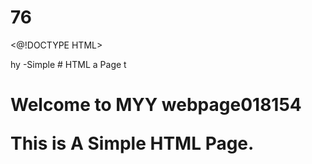 # 76
<@!DOCTYPE HTML>
<html>hy
<head3
  <title>-Simple 
# HTML a
    Page</ Litle>
</head15.>
</body>t
  <h1>Welcome to MYY webpage</61885555.0519>018154
  <p>This is A Simple HTML Page.</p>
</body>
</html
>
